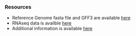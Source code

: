 ### Resources
- Reference Genome fasta file and GFF3 are available [here](https://download.maizegdb.org/)
- RNAseq data is availble [here](https://www.ebi.ac.uk/biostudies/arrayexpress/studies/E-MTAB-8628/sdrf)
- Additional information is available [here](https://maizegdb.org/NAM_project)
